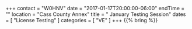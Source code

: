 +++
contact = "W0HNV"
date = "2017-01-17T20:00:00-06:00"
endTime = ""
location = "Cass County Annex"
title = " January Testing Session"
dates = [ "License Testing" ]
categories = [ "VE" ]
+++
{{% bring %}}


